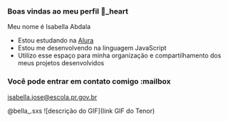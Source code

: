 ### Boas vindas ao meu perfil 💜_heart

Meu nome é Isabella Abdala

- Estou estudando na [Alura](https://www.alura.com.br)
- Estou me desenvolvendo na linguagem JavaScript
- Utilizo esse espaço para minha organização e compartilhamento dos meus projetos desenvolvidos

### Você pode entrar em contato comigo :mailbox

isabella.jose@escola.pr.gov.br

@bella_.sxs
![descrição do GIF](link GIF do Tenor)
